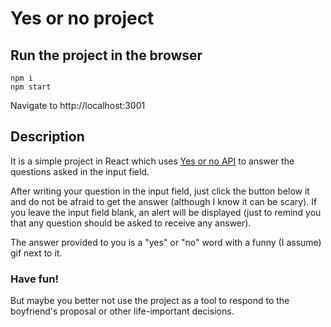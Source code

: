 # Yes or no project
## Run the project in the browser
    npm i
    npm start
Navigate to http://localhost:3001

## Description
It is a simple project in React which uses [Yes or no API](https://yesno.wtf/ "Yes or no API") to answer the questions asked in the input field.

After writing your question in the input field, just click the button below it and do not be afraid to get the answer (although I know it can be scary). If you leave the input field blank, an alert will be displayed (just to remind you that any question should be asked to receive any answer).

The answer provided to you is a "yes" or "no" word with a funny (I assume) gif next to it.

### Have fun!
But maybe you better not use the project as a tool to respond to the boyfriend's proposal or other life-important decisions.
